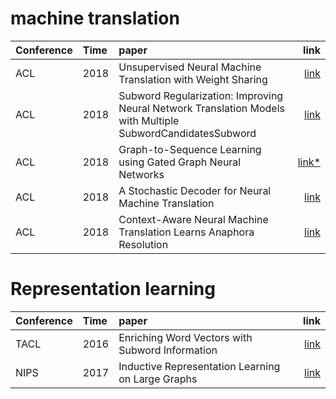 # machine translation 
|Conference |Time |paper                                                                                          |      link|
|:----------|:----|:----------------------------------------------------------------------------------------------|---------:|
|ACL        |2018 |Unsupervised Neural Machine Translation with Weight Sharing                                    | [link][1]|
|ACL        |2018 |Subword Regularization: Improving Neural Network Translation Models with Multiple SubwordCandidatesSubword |[link][2]|   
|ACL        |2018 |Graph-to-Sequence Learning using Gated Graph Neural Networks                                   |[link*][3]|
|ACL        |2018 | A Stochastic Decoder for Neural Machine Translation             |[link][4]|
|ACL        |2018 |Context-Aware Neural Machine Translation Learns Anaphora Resolution            |[link][5]|


# Representation learning
|Conference |Time |paper                                                                                          |      link|
|:----------|:----|:----------------------------------------------------------------------------------------------|---------:|
|TACL       |2016 |Enriching Word Vectors with Subword Information         |[link][6]|
|NIPS       |2017 |Inductive Representation Learning on Large Graphs         |[link][7]|




[1]:https://aclweb.org/anthology/papers/P/P18/P18-1005/
[2]:https://aclweb.org/anthology/papers/P/P18/P18-1007/
[3]:https://www.aclweb.org/anthology/P18-1026/
[4]:https://www.aclweb.org/anthology/P18-1115
[5]:https://www.aclweb.org/anthology/P18-1117
[6]:https://arxiv.org/pdf/1607.04606.pdf
[7]:http://papers.nips.cc/paper/6703-inductive-representation-learning-on-large-graphs.pdf

